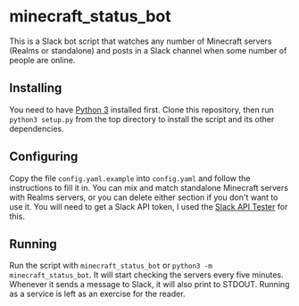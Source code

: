 # minecraft\_status\_bot

This is a Slack bot script that watches any number of Minecraft servers (Realms or standalone) and posts in a Slack channel when some number of people are online.

## Installing

You need to have [Python 3](https://www.python.org/) installed first. Clone this repository, then run `python3 setup.py` from the top directory to install the script and its other dependencies.

## Configuring

Copy the file `config.yaml.example` into `config.yaml` and follow the instructions to fill it in. You can mix and match standalone Minecraft servers with Realms servers, or you can delete either section if you don't want to use it. You will need to get a Slack API token, I used the [Slack API Tester](https://konklone.slack.com/apps/A02-slack-api-tester) for this.

## Running

Run the script with `minecraft_status_bot` or `python3 -m minecraft_status_bot`. It will start checking the servers every five minutes. Whenever it sends a message to Slack, it will also print to STDOUT. Running as a service is left as an exercise for the reader.
